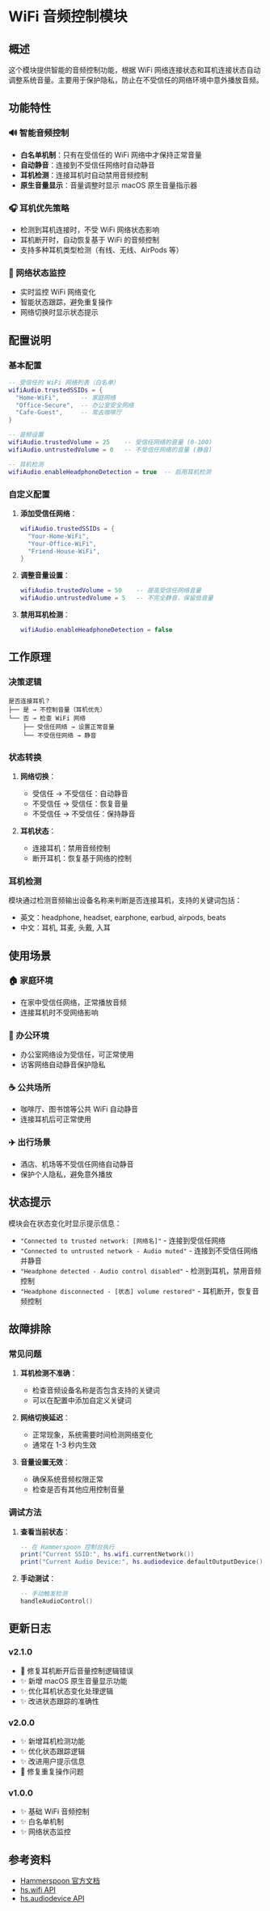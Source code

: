 # WiFi 音频控制模块

## 概述

这个模块提供智能的音频控制功能，根据 WiFi 网络连接状态和耳机连接状态自动调整系统音量。主要用于保护隐私，防止在不受信任的网络环境中意外播放音频。

## 功能特性

### 🔊 智能音频控制
- **白名单机制**：只有在受信任的 WiFi 网络中才保持正常音量
- **自动静音**：连接到不受信任网络时自动静音
- **耳机检测**：连接耳机时自动禁用音频控制
- **原生音量显示**：音量调整时显示 macOS 原生音量指示器

### 🎧 耳机优先策略
- 检测到耳机连接时，不受 WiFi 网络状态影响
- 耳机断开时，自动恢复基于 WiFi 的音频控制
- 支持多种耳机类型检测（有线、无线、AirPods 等）

### 📡 网络状态监控
- 实时监控 WiFi 网络变化
- 智能状态跟踪，避免重复操作
- 网络切换时显示状态提示

## 配置说明

### 基本配置

```lua
-- 受信任的 WiFi 网络列表（白名单）
wifiAudio.trustedSSIDs = {
  "Home-WiFi",      -- 家庭网络
  "Office-Secure",  -- 办公室安全网络
  "Cafe-Guest",     -- 常去咖啡厅
}

-- 音频设置
wifiAudio.trustedVolume = 25    -- 受信任网络的音量 (0-100)
wifiAudio.untrustedVolume = 0   -- 不受信任网络的音量 (静音)

-- 耳机检测
wifiAudio.enableHeadphoneDetection = true  -- 启用耳机检测
```

### 自定义配置

1. **添加受信任网络**：
   ```lua
   wifiAudio.trustedSSIDs = {
     "Your-Home-WiFi",
     "Your-Office-WiFi",
     "Friend-House-WiFi",
   }
   ```

2. **调整音量设置**：
   ```lua
   wifiAudio.trustedVolume = 50    -- 提高受信任网络音量
   wifiAudio.untrustedVolume = 5   -- 不完全静音，保留低音量
   ```

3. **禁用耳机检测**：
   ```lua
   wifiAudio.enableHeadphoneDetection = false
   ```

## 工作原理

### 决策逻辑

```
是否连接耳机？
├── 是 → 不控制音量（耳机优先）
└── 否 → 检查 WiFi 网络
    ├── 受信任网络 → 设置正常音量
    └── 不受信任网络 → 静音
```

### 状态转换

1. **网络切换**：
   - 受信任 → 不受信任：自动静音
   - 不受信任 → 受信任：恢复音量
   - 不受信任 → 不受信任：保持静音

2. **耳机状态**：
   - 连接耳机：禁用音频控制
   - 断开耳机：恢复基于网络的控制

### 耳机检测

模块通过检测音频输出设备名称来判断是否连接耳机，支持的关键词包括：
- 英文：headphone, headset, earphone, earbud, airpods, beats
- 中文：耳机, 耳麦, 头戴, 入耳

## 使用场景

### 🏠 家庭环境
- 在家中受信任网络，正常播放音频
- 连接耳机时不受网络影响

### 🏢 办公环境
- 办公室网络设为受信任，可正常使用
- 访客网络自动静音保护隐私

### ☕ 公共场所
- 咖啡厅、图书馆等公共 WiFi 自动静音
- 连接耳机后可正常使用

### ✈️ 出行场景
- 酒店、机场等不受信任网络自动静音
- 保护个人隐私，避免意外播放

## 状态提示

模块会在状态变化时显示提示信息：

- `"Connected to trusted network: [网络名]"` - 连接到受信任网络
- `"Connected to untrusted network - Audio muted"` - 连接到不受信任网络并静音
- `"Headphone detected - Audio control disabled"` - 检测到耳机，禁用音频控制
- `"Headphone disconnected - [状态] volume restored"` - 耳机断开，恢复音频控制

## 故障排除

### 常见问题

1. **耳机检测不准确**：
   - 检查音频设备名称是否包含支持的关键词
   - 可以在配置中添加自定义关键词

2. **网络切换延迟**：
   - 正常现象，系统需要时间检测网络变化
   - 通常在 1-3 秒内生效

3. **音量设置无效**：
   - 确保系统音频权限正常
   - 检查是否有其他应用控制音量

### 调试方法

1. **查看当前状态**：
   ```lua
   -- 在 Hammerspoon 控制台执行
   print("Current SSID:", hs.wifi.currentNetwork())
   print("Current Audio Device:", hs.audiodevice.defaultOutputDevice():name())
   ```

2. **手动测试**：
   ```lua
   -- 手动触发检测
   handleAudioControl()
   ```

## 更新日志

### v2.1.0
- 🐛 修复耳机断开后音量控制逻辑错误
- ✨ 新增 macOS 原生音量显示功能
- ✨ 优化耳机状态变化处理逻辑
- ✨ 改进状态跟踪的准确性

### v2.0.0
- ✨ 新增耳机检测功能
- ✨ 优化状态跟踪逻辑
- ✨ 改进用户提示信息
- 🐛 修复重复操作问题

### v1.0.0
- ✨ 基础 WiFi 音频控制
- ✨ 白名单机制
- ✨ 网络状态监控

## 参考资料

- [Hammerspoon 官方文档](https://www.hammerspoon.org/docs/)
- [hs.wifi API](https://www.hammerspoon.org/docs/hs.wifi.html)
- [hs.audiodevice API](https://www.hammerspoon.org/docs/hs.audiodevice.html)

